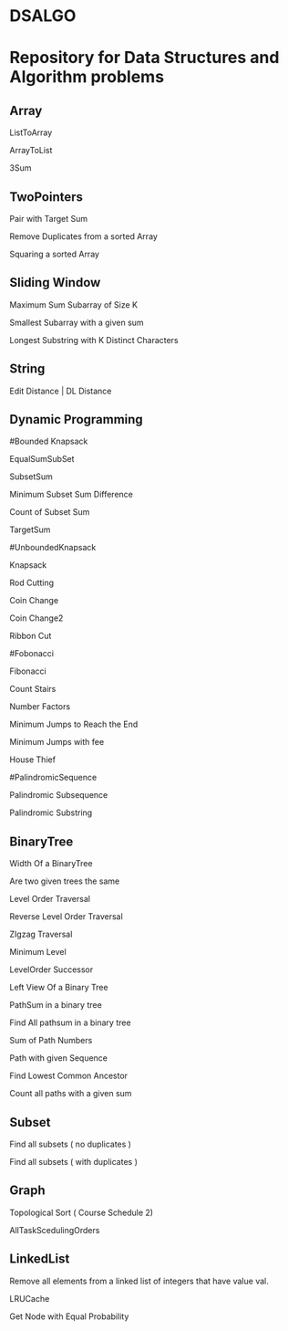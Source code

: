 # DSALGO
# Repository for Data Structures and Algorithm problems

Array
-----

ListToArray

ArrayToList

3Sum

TwoPointers
------------

Pair with Target Sum

Remove Duplicates from a sorted Array

Squaring a sorted Array


Sliding Window
--------------

Maximum Sum Subarray of Size K

Smallest Subarray with a given sum

Longest Substring with K Distinct Characters


String
------

Edit Distance | DL Distance

Dynamic Programming
-------------------

#Bounded Knapsack

EqualSumSubSet

SubsetSum

Minimum Subset Sum Difference

Count of Subset Sum

TargetSum

#UnboundedKnapsack

Knapsack

Rod Cutting

Coin Change

Coin Change2

Ribbon Cut

#Fobonacci

Fibonacci

Count Stairs

Number Factors

Minimum Jumps to Reach the End

Minimum Jumps with fee

House Thief

#PalindromicSequence

Palindromic Subsequence

Palindromic Substring


BinaryTree
----------
Width Of a BinaryTree

Are two given trees the same

Level Order Traversal

Reverse Level Order Traversal

ZIgzag Traversal

Minimum Level

LevelOrder Successor

Left View Of a Binary Tree

PathSum in a binary tree

Find All pathsum in a binary tree

Sum of Path Numbers

Path with given Sequence

Find Lowest Common Ancestor

Count all paths with a given sum

Subset
------
Find all subsets ( no duplicates )

Find all subsets ( with duplicates )

Graph
------
Topological Sort ( Course Schedule 2)

AllTaskScedulingOrders

LinkedList
----------

Remove all elements from a linked list of integers that have value val.

LRUCache

Get Node with Equal Probability
